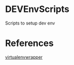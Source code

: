 # DEVEnvScripts
Scripts to setup dev env

# References
[virtualenvwrapper](http://www.marinamele.com/2014/05/install-python-virtualenv-virtualenvwrapper-mavericks.html)
